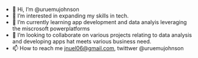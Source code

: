 - 👋 Hi, I’m @uruemujohnson
- 👀 I’m interested in expanding my skills in tech.
- 🌱 I’m currently learning app development and data analyis leveraging the miscrosoft powerplatforms
- 💞️ I’m looking to collaborate on various projects relating to data analysis and developing apps hat meets various business need.
- 📫 How to reach me jnuel06@gmail.com, twittwer @uruemujohnson


